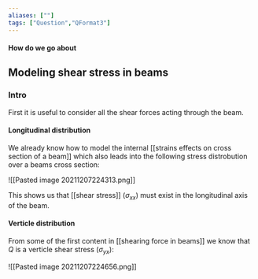 ```yaml
---
aliases: [""]
tags: ["Question","QFormat3"]
---
```


#### How do we go about
## Modeling shear stress in beams
### Intro
First it is useful to consider all the shear forces acting through the beam.

#### Longitudinal distribution
We already know how to model the internal [[strains effects on cross section of a beam]] which also leads into the following stress distrobution over a beams cross section:

![[Pasted image 20211207224313.png]]

This shows us that [[shear stress]] ($\sigma_{xx}$) must exist in the longitudinal axis of the beam.

#### Verticle distribution
From some of the first content in [[shearing force in beams]] we know that $Q$ is a verticle shear stress ($\sigma_{yx}$):

![[Pasted image 20211207224656.png]]

#### 